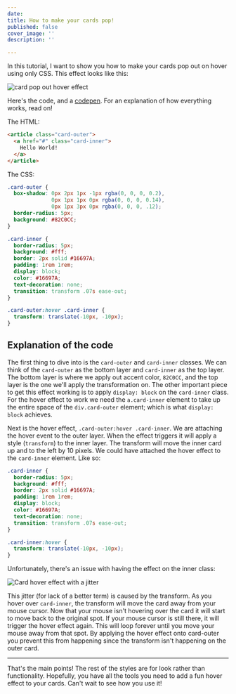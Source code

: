 ```yaml
---
date: 
title: How to make your cards pop!
published: false
cover_image: ''
description: ''

---
```

In this tutorial, I want to show you how to make your cards pop out on hover using only CSS. This effect looks like this:

![card pop out hover effect](https://res.cloudinary.com/jonathan-yeong/image/upload/v1612448550/personal-blog/card_pop_out_h9mrhg.gif)

Here's the code, and a [codepen](https://codepen.io/jonathanyeong/pen/XWNWvZN). For an explanation of how everything works, read on!

The HTML:
```html
<article class="card-outer">
  <a href="#" class="card-inner">
    Hello World!
  </a>
</article>
```

The CSS:
```css
.card-outer {
  box-shadow: 0px 2px 1px -1px rgba(0, 0, 0, 0.2),
              0px 1px 1px 0px rgba(0, 0, 0, 0.14),
              0px 1px 3px 0px rgba(0, 0, 0, .12);
  border-radius: 5px;
  background: #82C0CC;
}

.card-inner {
  border-radius: 5px;
  background: #fff;
  border: 2px solid #16697A;
  padding: 1rem 1rem;
  display: block;
  color: #16697A;
  text-decoration: none;
  transition: transform .07s ease-out;
}

.card-outer:hover .card-inner {
  transform: translate(-10px, -10px);
}
```

## Explanation of the code
The first thing to dive into is the `card-outer` and `card-inner` classes. We can think of the `card-outer` as the bottom layer and `card-inner` as the top layer. The bottom layer is where we apply out accent color, `82C0CC`, and the top layer is the one we'll apply the transformation on. The other important piece to get this effect working is to apply `display: block` on the `card-inner` class. For the hover effect to work we need the `a.card-inner` element to take up the entire space of the `div.card-outer` element; which is what `display: block` achieves.

Next is the hover effect, `.card-outer:hover .card-inner`. We are attaching the hover event to the outer layer. When the effect triggers it will apply a style (`transform`) to the inner layer. The transform will move the inner card up and to the left by 10 pixels. We could have attached the hover effect to the `card-inner` element. Like so:

```css
.card-inner {
  border-radius: 5px;
  background: #fff;
  border: 2px solid #16697A;
  padding: 1rem 1rem;
  display: block;
  color: #16697A;
  text-decoration: none;
  transition: transform .07s ease-out;
}

.card-inner:hover {
  transform: translate(-10px, -10px);
}
```

Unfortunately, there's an issue with having the effect on the inner class:

![Card hover effect with a jitter](https://res.cloudinary.com/jonathan-yeong/image/upload/v1612448485/personal-blog/pop_with_jitter_d9vzlh.gif)

This jitter (for lack of a better term) is caused by the transform. As you hover over `card-inner`, the transform will move the card away from your mouse cursor. Now that your mouse isn't hovering over the card it will start to move back to the original spot.  If your mouse cursor is still there, it will trigger the hover effect again. This will loop forever until you move your mouse away from that spot. By applying the hover effect onto card-outer you prevent this from happening since the transform isn't happening on the outer card.

---

That's the main points! The rest of the styles are for look rather than functionality. Hopefully, you have all the tools you need to add a fun hover effect to your cards. Can't wait to see how you use it!